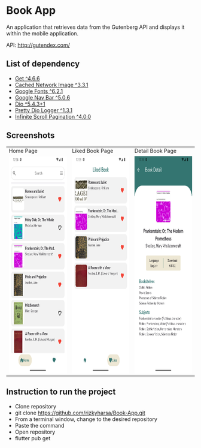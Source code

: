 # Book App

An application that retrieves data from the Gutenberg API and displays it within the mobile application.

API: http://gutendex.com/

## List of dependency

- [Get ^4.6.6](https://pub.dev/packages/get)
- [Cached Network Image ^3.3.1](https://pub.dev/packages/cached_network_image)
- [Google Fonts ^6.2.1](https://pub.dev/packages/google_fonts)
- [Google Nav Bar ^5.0.6](https://pub.dev/packages/google_nav_bar)
- [Dio ^5.4.3+1](https://pub.dev/packages/dio)
- [Pretty Dio Logger ^1.3.1](https://pub.dev/packages/pretty_dio_logger)
- [Infinite Scroll Pagination ^4.0.0](https://pub.dev/packages/infinite_scroll_pagination)

## Screenshots
<table>
  <tr>
    <td>Home Page</td>
    <td>Liked Book Page</td>
    <td>Detail Book Page</td>
  </tr>
  <tr>
    <td><img src="https://github.com/rizkyharsa/Book-App/blob/main/assets/screenshot/main%20page.png?raw=true" width=270 height=580></td>
    <td><img src="https://github.com/rizkyharsa/Book-App/blob/main/assets/screenshot/liked%20page.png?raw=true" width=270 height=580></td>
    <td><img src="https://github.com/rizkyharsa/Book-App/blob/main/assets/screenshot/detail%20page.png?raw=true" width=270 height=580></td>
  </tr>
</table>

## Instruction to run the project
- Clone repository
- git clone https://github.com/rizkyharsa/Book-App.git
- From a terminal window, change to the desired repository
- Paste the command
- Open repository
- flutter pub get
